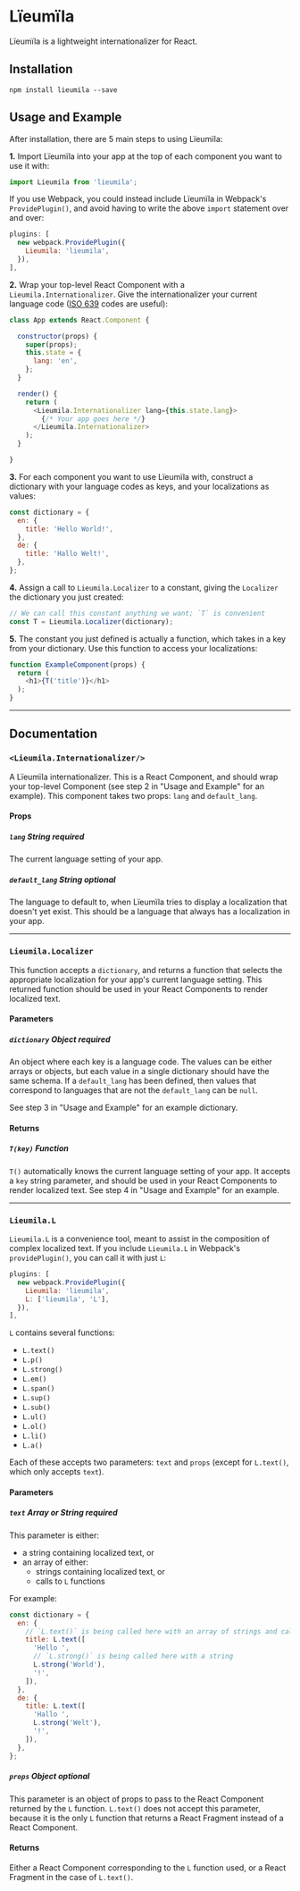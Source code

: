 # Lïeumïla

Lïeumïla is a lightweight internationalizer for React.

## Installation

`npm install lieumila --save`

## Usage and Example

After installation, there are 5 main steps to using Lïeumïla:

**1.** Import Lïeumïla into your app at the top of each component you want to use it with:

```javascript
import Lieumila from 'lieumila';
```

If you use Webpack, you could instead include Lïeumïla in Webpack's `ProvidePlugin()`, and avoid having to write the above `import` statement over and over:

```javascript
plugins: [
  new webpack.ProvidePlugin({
    Lieumila: 'lieumila',
  }),
],
```

**2.** Wrap your top-level React Component with a `Lieumila.Internationalizer`. Give the internationalizer your current language code ([ISO 639](https://en.wikipedia.org/wiki/ISO_639) codes are useful):

```javascript
class App extends React.Component {

  constructor(props) {
    super(props);
    this.state = {
      lang: 'en',
    };
  }

  render() {
    return (
      <Lieumila.Internationalizer lang={this.state.lang}>
        {/* Your app goes here */}
      </Lieumila.Internationalizer>
    );
  }

}
```

**3.** For each component you want to use Lïeumïla with, construct a dictionary with your language codes as keys, and your localizations as values:

```javascript
const dictionary = {
  en: {
    title: 'Hello World!',
  },
  de: {
    title: 'Hallo Welt!',
  },
};
```

**4.** Assign a call to `Lieumila.Localizer` to a constant, giving the `Localizer` the dictionary you just created:

```javascript
// We can call this constant anything we want; `T` is convenient
const T = Lieumila.Localizer(dictionary);
```

**5.** The constant you just defined is actually a function, which takes in a key from your dictionary. Use this function to access your localizations:
```javascript
function ExampleComponent(props) {
  return (
    <h1>{T('title')}</h1>
  );
}
```

---

## Documentation

### `<Lieumila.Internationalizer/>`

A Lïeumïla internationalizer. This is a React Component, and should wrap your top-level Component (see step 2 in "Usage and Example" for an example). This component takes two props: `lang` and `default_lang`.

#### Props

##### `lang` **String** *required*

The current language setting of your app.

##### `default_lang` **String** *optional*

The language to default to, when Lïeumïla tries to display a localization that doesn't yet exist. This should be a language that always has a localization in your app.

---

### `Lieumila.Localizer`

This function accepts a `dictionary`, and returns a function that selects the appropriate localization for your app's current language setting. This returned function should be used in your React Components to render localized text.

#### Parameters

##### `dictionary` **Object** *required*

An object where each key is a language code. The values can be either arrays or objects, but each value in a single dictionary should have the same schema. If a `default_lang` has been defined, then values that correspond to languages that are not the `default_lang` can be `null`.

See step 3 in "Usage and Example" for an example dictionary.

#### Returns

##### `T(key)` **Function**

`T()` automatically knows the current language setting of your app. It accepts a `key` string parameter, and should be used in your React Components to render localized text. See step 4 in "Usage and Example" for an example.

---

### `Lieumila.L`

`Lieumila.L` is a convenience tool, meant to assist in the composition of complex localized text. If you include `Lieumila.L` in Webpack's `providePlugin()`, you can call it with just `L`:

```javascript
plugins: [
  new webpack.ProvidePlugin({
    Lieumila: 'lieumila',
    L: ['lieumila', 'L'],
  }),
],
```

`L` contains several functions:

- `L.text()`
- `L.p()`
- `L.strong()`
- `L.em()`
- `L.span()`
- `L.sup()`
- `L.sub()`
- `L.ul()`
- `L.ol()`
- `L.li()`
- `L.a()`

Each of these accepts two parameters: `text` and `props` (except for `L.text()`, which only accepts `text`).

#### Parameters

##### `text` **Array** or **String** *required*

This parameter is either:

- a string containing localized text, or
- an array of either:
  - strings containing localized text, or
  - calls to `L` functions

For example:

```javascript
const dictionary = {
  en: {
    // `L.text()` is being called here with an array of strings and calls to other `L` functions
    title: L.text([
      'Hello ',
      // `L.strong()` is being called here with a string
      L.strong('World'),
      '!',
    ]),
  },
  de: {
    title: L.text([
      'Hallo ',
      L.strong('Welt'),
      '!',
    ]),
  },
};
```

##### `props` **Object** *optional*

This parameter is an object of props to pass to the React Component returned by the `L` function. `L.text()` does not accept this parameter, because it is the only `L` function that returns a React Fragment instead of a React Component.

#### Returns

Either a React Component corresponding to the `L` function used, or a React Fragment in the case of `L.text()`.
